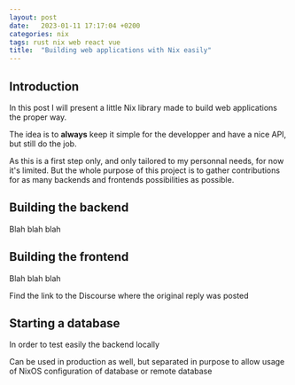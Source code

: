 ```yaml
---
layout: post
date:   2023-01-11 17:17:04 +0200
categories: nix
tags: rust nix web react vue
title:  "Building web applications with Nix easily"
---
```


## Introduction

In this post I will present a little Nix library made to build web applications
the proper way.

The idea is to **always** keep it simple for the developper and have a nice API,
but still do the job.

As this is a first step only, and only tailored to my personnal needs,
for now it's limited.
But the whole purpose of this project is to gather contributions for as many
backends and frontends possibilities as possible.

## Building the backend

Blah blah blah

## Building the frontend

Blah blah blah

Find the link to the Discourse where the original reply was posted

## Starting a database

In order to test easily the backend locally

Can be used in production as well, but separated in purpose to allow usage of
NixOS configuration of database or remote database

